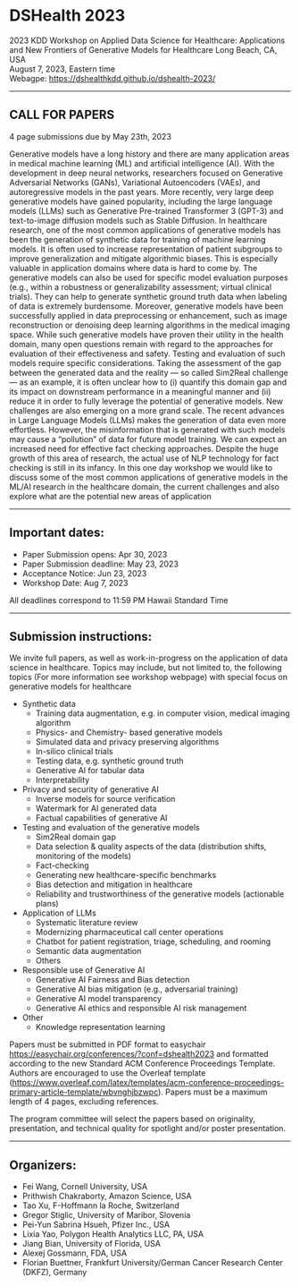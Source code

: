# DSHealth 2023

2023 KDD Workshop on Applied Data Science for Healthcare: Applications and New Frontiers of Generative Models for Healthcare
Long Beach, CA, USA  
August 7, 2023, Eastern time  
Webagpe: https://dshealthkdd.github.io/dshealth-2023/  

---------------------------------
CALL FOR PAPERS
---------------------------------

4 page submissions due by May 23th, 2023

Generative models have a long history and there are many application areas in
medical machine learning (ML) and artificial intelligence (AI). With the
development in deep neural networks, researchers focused on Generative
Adversarial Networks (GANs), Variational Autoencoders (VAEs), and
autoregressive models in the past years. More recently, very large deep
generative models have gained popularity, including the large language models
(LLMs) such as Generative Pre-trained Transformer 3 (GPT-3) and text-to-image
diffusion models such as Stable Diffusion. In healthcare research, one of the
most common applications of generative models has been the generation of
synthetic data for training of machine learning models. It is often used to
increase representation of patient subgroups to improve generalization and
mitigate algorithmic biases. This is especially valuable in application domains
where data is hard to come by. The generative models can also be used for
specific model evaluation purposes (e.g., within a robustness or
generalizability assessment; virtual clinical trials). They can help to
generate synthetic ground truth data when labeling of data is extremely
burdensome. Moreover, generative models have been successfully applied in data
preprocessing or enhancement, such as image reconstruction or denoising deep
learning algorithms in the medical imaging space. While such generative models
have proven their utility in the health domain, many open questions remain with
regard to the approaches for evaluation of their effectiveness and safety.
Testing and evaluation of such models require specific considerations. Taking
the assessment of the gap between the generated data and the reality — so
called Sim2Real challenge — as an example, it is often unclear how to (i)
quantify this domain gap and its impact on downstream performance in a
meaningful manner and (ii) reduce it in order to fully leverage the potential
of generative models. New challenges are also emerging on a more grand scale.
The recent advances in Large Language Models (LLMs) makes the generation of
data even more effortless. However, the misinformation that is generated with
such models may cause a “pollution” of data for future model training. We can
expect an increased need for effective fact checking approaches. Despite the
huge growth of this area of research, the actual use of NLP technology for fact
checking is still in its infancy. In this one day workshop we would like to
discuss some of the most common applications of generative models in the ML/AI
research in the healthcare domain, the current challenges and also explore what
are the potential new areas of application

--------------------------
Important dates:
--------------------------

* Paper Submission opens: Apr 30, 2023
* Paper Submission deadline: May 23, 2023
* Acceptance Notice: Jun 23, 2023
* Workshop Date: Aug 7, 2023

All deadlines correspond to 11:59 PM Hawaii Standard Time 

---------------------------------
Submission instructions:
---------------------------------

We invite full papers, as well as work-in-progress on the application of data
science in healthcare. Topics may include, but not limited to, the following
topics (For more information see workshop webpage) with special focus on
generative models for healthcare
 

* Synthetic data
  - Training data augmentation, e.g. in computer vision, medical imaging algorithm
  - Physics- and Chemistry- based generative models
  - Simulated data and privacy preserving algorithms 
  - In-silico clinical trials
  - Testing data, e.g. synthetic ground truth
  - Generative AI for tabular data
  - Interpretability
* Privacy and security of generative AI
  - Inverse models for source verification
  - Watermark for AI generated data
  - Factual capabilities of generative AI
* Testing and evaluation of the generative models
  - Sim2Real domain gap
  - Data selection & quality aspects of the data (distribution shifts, monitoring of the models)
  - Fact-checking
  - Generating new healthcare-specific benchmarks
  - Bias detection and mitigation in healthcare
  - Reliability and trustworthiness of the generative models (actionable plans)
* Application of LLMs
  - Systematic literature review
  - Modernizing pharmaceutical call center operations
  - Chatbot for patient registration, triage, scheduling, and rooming
  - Semantic data augmentation
  - Others
* Responsible use of Generative AI
  - Generative AI Fairness and Bias detection
  - Generative AI bias mitigation (e.g., adversarial training)
  - Generative AI model transparency
  - Generative AI ethics and responsible AI risk management
* Other
  - Knowledge representation learning

Papers must be submitted in PDF format to easychair
https://easychair.org/conferences/?conf=dshealth2023 and formatted according to
the new Standard ACM Conference Proceedings Template. Authors are encouraged to
use the Overleaf template
(https://www.overleaf.com/latex/templates/acm-conference-proceedings-primary-article-template/wbvnghjbzwpc).
Papers must be a maximum length of 4 pages, excluding references.

The program committee will select the papers based on originality,
presentation, and technical quality for spotlight and/or poster presentation.

---------------------------------
Organizers:
---------------------------------

* Fei Wang, Cornell University, USA
* Prithwish Chakraborty, Amazon Science, USA
* Tao Xu, F-Hoffmann la Roche, Switzerland
* Gregor Stiglic, University of Maribor, Slovenia
* Pei-Yun Sabrina Hsueh, Pfizer Inc., USA
* Lixia Yao, Polygon Health Analytics LLC, PA, USA
* Jiang Bian, University of Florida, USA
* Alexej Gossmann, FDA, USA
* Florian Buettner, Frankfurt University/German Cancer Research Center (DKFZ), Germany
